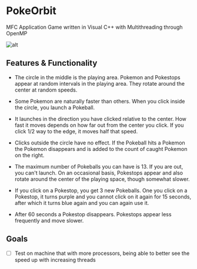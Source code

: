 # PokeOrbit
MFC Application Game written in Visual C++ with Multithreading through OpenMP


![alt](http://cyndyishida.me/assets/img/projects/pokeorbit.jpg)


## Features & Functionality
* The circle in the middle is the playing area. Pokemon and Pokestops appear at random intervals in the playing area. They rotate around the center at random speeds. 

* Some Pokemon are naturally faster than others. When you click inside the circle, you launch a Pokeball. 

* It launches in the direction you have clicked relative to the center. How fast it moves depends on how far out from the center you click. If you click 1/2 way to the edge, it moves half that speed. 

* Clicks outside the circle have no effect. If the Pokeball hits a Pokemon the Pokemon disappears and is added to the count of caught Pokemon on the right. 

* The maximum number of Pokeballs you can have is 13. If you are out, you can't launch. On an occasional basis, Pokestops appear and also rotate around the center of the playing space, though somewhat slower. 

* If you click on a Pokestop, you get 3 new Pokeballs. One you click on a Pokestop, it turns purple and you cannot click on it again for 15 seconds, after which it turns blue again and you can again use it. 

* After 60 seconds a Pokestop disappears. Pokestops appear less frequently and move slower.


## Goals
- [ ] Test on machine that with more processors, being able to better see the speed up with increasing threads
